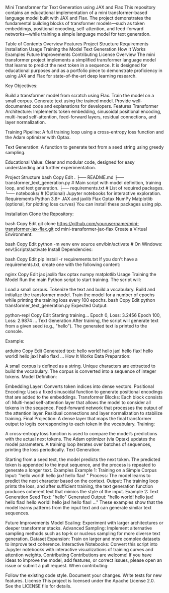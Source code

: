 Mini Transformer for Text Generation using JAX and Flax
This repository contains an educational implementation of a mini transformer-based language model built with JAX and Flax. The project demonstrates the fundamental building blocks of transformer models—such as token embeddings, positional encoding, self-attention, and feed-forward networks—while training a simple language model for text generation.

Table of Contents
Overview
Features
Project Structure
Requirements
Installation
Usage
Training the Model
Text Generation
How It Works
Examples
Future Improvements
Contributing
License
Overview
The mini transformer project implements a simplified transformer language model that learns to predict the next token in a sequence. It is designed for educational purposes and as a portfolio piece to demonstrate proficiency in using JAX and Flax for state-of-the-art deep learning research.

Key Objectives:

Build a transformer model from scratch using Flax.
Train the model on a small corpus.
Generate text using the trained model.
Provide well-documented code and explanations for developers.
Features
Transformer Architecture:
Implements token embedding, sinusoidal positional encoding, multi-head self-attention, feed-forward layers, residual connections, and layer normalization.

Training Pipeline:
A full training loop using a cross-entropy loss function and the Adam optimizer with Optax.

Text Generation:
A function to generate text from a seed string using greedy sampling.

Educational Value:
Clear and modular code, designed for easy understanding and further experimentation.

Project Structure
bash
Copy
Edit
.
├── README.md
├── transformer_text_generation.py   # Main script with model definition, training loop, and text generation.
├── requirements.txt                 # List of required packages.
└── notebooks/                       # (Optional) Jupyter notebooks for interactive exploration.
Requirements
Python 3.8+
JAX and jaxlib
Flax
Optax
NumPy
Matplotlib (optional, for plotting loss curves)
You can install these packages using pip.

Installation
Clone the Repository:

bash
Copy
Edit
git clone https://github.com/yourusername/mini-transformer-jax-flax.git
cd mini-transformer-jax-flax
Create a Virtual Environment:

bash
Copy
Edit
python -m venv env
source env/bin/activate  # On Windows: env\Scripts\activate
Install Dependencies:

bash
Copy
Edit
pip install -r requirements.txt
If you don't have a requirements.txt, create one with the following content:

nginx
Copy
Edit
jax
jaxlib
flax
optax
numpy
matplotlib
Usage
Training the Model
Run the main Python script to start training. The script will:

Load a small corpus.
Tokenize the text and build a vocabulary.
Build and initialize the transformer model.
Train the model for a number of epochs while printing the training loss every 100 epochs.
bash
Copy
Edit
python transformer_text_generation.py
Expected Output:

python-repl
Copy
Edit
Starting training...
Epoch 0, Loss: 3.2456
Epoch 100, Loss: 2.9874
...
Text Generation
After training, the script will generate text from a given seed (e.g., "hello"). The generated text is printed to the console.

Example:

arduino
Copy
Edit
Generated text:
hello world! hello jax! hello flax! hello world! hello jax! hello flax! ...
How It Works
Data Preparation:

A small corpus is defined as a string.
Unique characters are extracted to build the vocabulary.
The corpus is converted into a sequence of integer tokens.
Model Definition:

Embedding Layer: Converts token indices into dense vectors.
Positional Encoding: Uses a fixed sinusoidal function to generate positional encodings that are added to the embeddings.
Transformer Blocks:
Each block consists of:
Multi-head self-attention layer that allows the model to consider all tokens in the sequence.
Feed-forward network that processes the output of the attention layer.
Residual connections and layer normalization to stabilize training.
Final Projection: A dense layer that maps the final transformer output to logits corresponding to each token in the vocabulary.
Training:

A cross-entropy loss function is used to compare the model’s predictions with the actual next tokens.
The Adam optimizer (via Optax) updates the model parameters.
A training loop iterates over batches of sequences, printing the loss periodically.
Text Generation:

Starting from a seed text, the model predicts the next token.
The predicted token is appended to the input sequence, and the process is repeated to generate a longer text.
Examples
Example 1: Training on a Simple Corpus
Input:
"hello world! hello jax! hello flax! "
Process:
The model learns to predict the next character based on the context.
Output:
The training loop prints the loss, and after sufficient training, the text generation function produces coherent text that mimics the style of the input.
Example 2: Text Generation
Seed Text:
"hello"
Generated Output:
"hello world! hello jax! hello flax! hello world! hello jax! hello flax! ..."
These examples show that the model learns patterns from the input text and can generate similar text sequences.

Future Improvements
Model Scaling: Experiment with larger architectures or deeper transformer stacks.
Advanced Sampling: Implement alternative sampling methods such as top‑k or nucleus sampling for more diverse text generation.
Dataset Expansion: Train on larger and more complex datasets to improve text coherence.
Interactive Notebooks: Convert this script into Jupyter notebooks with interactive visualizations of training curves and attention weights.
Contributing
Contributions are welcome! If you have ideas to improve the model, add features, or correct issues, please open an issue or submit a pull request. When contributing:

Follow the existing code style.
Document your changes.
Write tests for new features.
License
This project is licensed under the Apache License 2.0. See the LICENSE file for details.
